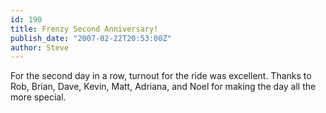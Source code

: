 ```yaml
---
id: 190
title: Frenzy Second Anniversary!
publish_date: "2007-02-22T20:53:00Z"
author: Steve
---
```

For the second day in a row, turnout for the ride was excellent. Thanks to Rob, Brian, Dave, Kevin, Matt, Adriana, and Noel for making the day all the more special.
